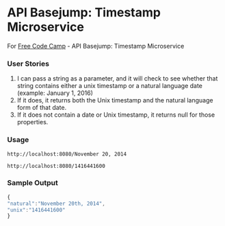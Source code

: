# API Basejump: Timestamp Microservice


For [Free Code Camp](http://freecodecamp.com) - API Basejump: Timestamp Microservice


### User Stories

1. I can pass a string as a parameter, and it will check to see whether that string contains either a unix timestamp or a natural language date (example: January 1, 2016)
2. If it does, it returns both the Unix timestamp and the natural language form of that date.
3. If it does not contain a date or Unix timestamp, it returns null for those properties.


### Usage

```
http://localhost:8080/November 20, 2014
```
```
http://localhost:8080/1416441600
```

### Sample Output

```javascript
{
"natural":"November 20th, 2014",
"unix":"1416441600"
}
```